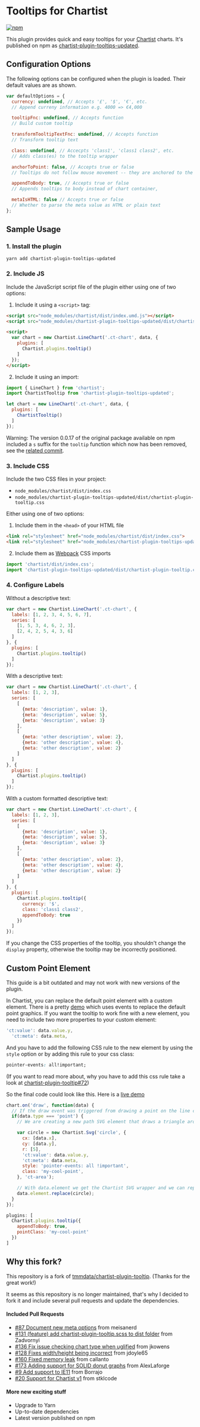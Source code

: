 # Tooltips for Chartist
[![npm](https://img.shields.io/npm/v/chartist-plugin-tooltips-updated.svg)](https://www.npmjs.com/package/chartist-plugin-tooltips-updated)

This plugin provides quick and easy tooltips for your [Chartist](https://github.com/chartist-js/chartist#readme) charts.
It's published on npm as [chartist-plugin-tooltips-updated](https://www.npmjs.com/package/chartist-plugin-tooltips-updated).

## Configuration Options

The following options can be configured when the plugin is loaded.
Their default values are as shown.

```javascript
var defaultOptions = {
  currency: undefined, // Accepts '£', '$', '€', etc.
  // Append curreny information e.g. 4000 => €4,000

  tooltipFnc: undefined, // Accepts function
  // Build custom tooltip

  transformTooltipTextFnc: undefined, // Accepts function
  // Transform tooltip text

  class: undefined, // Accecpts 'class1', 'class1 class2', etc.
  // Adds class(es) to the tooltip wrapper

  anchorToPoint: false, // Accepts true or false
  // Tooltips do not follow mouse movement -- they are anchored to the point / bar.

  appendToBody: true, // Accepts true or false
  // Appends tooltips to body instead of chart container,

  metaIsHTML: false // Accepts true or false
  // Whether to parse the meta value as HTML or plain text
};
```

## Sample Usage

### 1. Install the plugin

`yarn add chartist-plugin-tooltips-updated`

### 2. Include JS

Include the JavaScript script file of the plugin either using one of two options:

1. Include it using a `<script>` tag:
```html
<script src="node_modules/chartist/dist/index.umd.js"></script>
<script src="node_modules/chartist-plugin-tooltips-updated/dist/chartist-plugin-tooltip.min.js"></script>

<script>
  var chart = new Chartist.LineChart('.ct-chart', data, {
    plugins: [
      Chartist.plugins.tooltip()
    ]
  });
</script>

```

2. Include it using an import:
```js
import { LineChart } from 'chartist';
import ChartistTooltip from 'chartist-plugin-tooltips-updated';

let chart = new LineChart('.ct-chart', data, {
  plugins: [
    ChartistTooltip()
  ]
});
```

Warning: The version 0.0.17 of the original package available on npm included a `s` suffix for the `tooltip` function
which now has been removed,
see the [related commit](https://github.com/tmmdata/chartist-plugin-tooltip/commit/c476a2dd255134241e4238f562ac3cb8b617bc79).

### 3. Include CSS
Include the two CSS files in your project:
- `node_modules/chartist/dist/index.css`
- `node_modules/chartist-plugin-tooltips-updated/dist/chartist-plugin-tooltip.css`

Either using one of two options:
1. Include them in the `<head>` of your HTML file
```html
<link rel="stylesheet" href="node_modules/chartist/dist/index.css">
<link rel="stylesheet" href="node_modules/chartist-plugin-tooltips-updated/dist/chartist-plugin-tooltip.css">
```
2. Include them as [Webpack](https://webpack.js.org/loaders/style-loader/) CSS imports
```js
import 'chartist/dist/index.css';
import 'chartist-plugin-tooltips-updated/dist/chartist-plugin-tooltip.css';
```

### 4. Configure Labels

Without a descriptive text:
```js
var chart = new Chartist.LineChart('.ct-chart', {
  labels: [1, 2, 3, 4, 5, 6, 7],
  series: [
    [1, 5, 3, 4, 6, 2, 3],
    [2, 4, 2, 5, 4, 3, 6]
  ]
}, {
  plugins: [
    Chartist.plugins.tooltip()
  ]
});
```

With a descriptive text:
```js
var chart = new Chartist.LineChart('.ct-chart', {
  labels: [1, 2, 3],
  series: [
    [
      {meta: 'description', value: 1},
      {meta: 'description', value: 5},
      {meta: 'description', value: 3}
    ],
    [
      {meta: 'other description', value: 2},
      {meta: 'other description', value: 4},
      {meta: 'other description', value: 2}
    ]
  ]
}, {
  plugins: [
    Chartist.plugins.tooltip()
  ]
});
```

With a custom formatted descriptive text:
```js
var chart = new Chartist.LineChart('.ct-chart', {
  labels: [1, 2, 3],
  series: [
    [
      {meta: 'description', value: 1},
      {meta: 'description', value: 5},
      {meta: 'description', value: 3}
    ],
    [
      {meta: 'other description', value: 2},
      {meta: 'other description', value: 4},
      {meta: 'other description', value: 2}
    ]
  ]
}, {
  plugins: [
    Chartist.plugins.tooltip({
      currency: '$',
      class: 'class1 class2',
      appendToBody: true
    })
  ]
});
```

If you change the CSS properties of the tooltip, you shouldn't change the `display` property,
otherwise the tooltip may be incorrectly positioned.

## Custom Point Element

This guide is a bit outdated and may not work with new versions of the plugin.

In Chartist, you can replace the default point element with a custom element.
There is a pretty [demo](https://gionkunz.github.io/chartist-js/examples.html#example-line-modify-drawing)
which uses events to replace the default point graphics.
If you want the tooltip to work fine with a new element, you need to include two more properties to your custom element:

```javascript
'ct:value': data.value.y,
  'ct:meta': data.meta,
```

And you have to add the following CSS rule to the new element by using the `style` option
or by adding this rule to your css class:

```css
pointer-events: all!important;
```

(If you want to read more about, why you have to add this css rule take a look at [chartist-plugin-tooltip#72](https://github.com/tmmdata/chartist-plugin-tooltip/pull/72))

So the final code could look like this. Here is a [live demo](https://jsfiddle.net/9gzqnrd8/9/)
```javascript
chart.on('draw', function(data) {
  // If the draw event was triggered from drawing a point on the line chart
  if(data.type === 'point') {
    // We are creating a new path SVG element that draws a triangle around the point coordinates

    var circle = new Chartist.Svg('circle', {
      cx: [data.x],
      cy: [data.y],
      r: [5],
      'ct:value': data.value.y,
      'ct:meta': data.meta,
      style: 'pointer-events: all !important',
      class: 'my-cool-point',
    }, 'ct-area');

    // With data.element we get the Chartist SVG wrapper and we can replace the original point drawn by Chartist with our newly created triangle
    data.element.replace(circle);
  }
});
```

```javascript
plugins: [
  Chartist.plugins.tooltip({
    appendToBody: true,
    pointClass: 'my-cool-point'
  })
]
```

## Why this fork?
This repository is a fork of [tmmdata/chartist-plugin-tooltip](https://github.com/tmmdata/chartist-plugin-tooltip).
(Thanks for the great work!)

It seems as this repository is no longer maintained,
that's why I decided to fork it and include several pull requests and update the dependencies.

#### Included Pull Requests

* [#87 Document new meta options](https://github.com/tmmdata/chartist-plugin-tooltip/pull/87) from meisanerd
* [#131 (feature) add chartist-plugin-tooltip.scss to dist folder](https://github.com/tmmdata/chartist-plugin-tooltip/pull/131) from Zadvornyi
* [#136 Fix issue checking chart type when uglified](https://github.com/tmmdata/chartist-plugin-tooltip/pull/136) from jkowens
* [#128 Fixes width/height being incorrect](https://github.com/tmmdata/chartist-plugin-tooltip/pull/128) from jdoyle65
* [#160 Fixed memory leak](https://github.com/tmmdata/chartist-plugin-tooltip/pull/160) from callanto
* [#173 Adding support for SOLID donut graphs](https://github.com/tmmdata/chartist-plugin-tooltip/pull/173) from AlexLaforge
* [#9 Add support to IE11](https://github.com/LukBukkit/chartist-plugin-tooltip/pull/9) from Borrajo
* [#20 Support for Chartist v1](https://github.com/LukBukkit/chartist-plugin-tooltip/pull/20) from stklcode

#### More new exciting stuff
* Upgrade to Yarn
* Up-to-date dependencies
* Latest version published on npm
